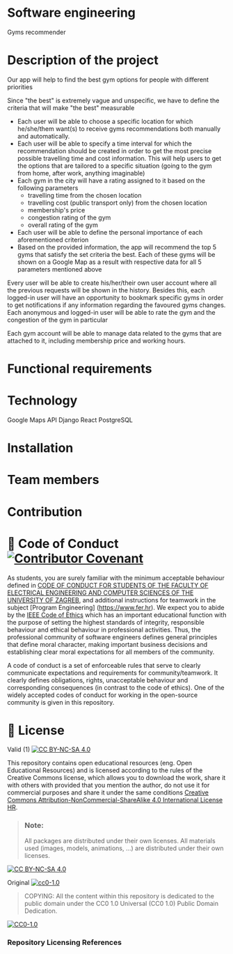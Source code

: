 # Software engineering
Gyms recommender

# Description of the project
Our app will help to find the best gym options for people with different priorities

Since "the best" is extremely vague and unspecific, we have to define the criteria that will make "the best" measurable
- Each user will be able to choose a specific location for which he/she/them want(s) to receive gyms recommendations both manually and automatically. 
- Each user will be able to specify a time interval for which the recommendation should be created in order to get the most precise possible travelling time and cost information. This will help users to get the options that are tailored to a specific situation (going to the gym from home, after work, anything imaginable)
- Each gym in the city will have a rating assigned to it based on the following parameters 
  - travelling time from the chosen location
  - travelling cost (public transport only) from the chosen location
  - membership's price
  - congestion rating of the gym
  - overall rating of the gym
- Each user will be able to define the personal importance of each aforementioned criterion
- Based on the provided information, the app will recommend the top 5 gyms that satisfy the set criteria the best. Each of these gyms will be shown on a Google Map as a result with respective data for all 5 parameters mentioned above

Every user will be able to create his/her/their own user account where all the previous requests will be shown in the history. Besides this, each logged-in user will have an opportunity to bookmark specific gyms in order to get notifications if any information regarding the favoured gyms changes.
Each anonymous and logged-in user will be able to rate the gym and the congestion of the gym in particular

Each gym account will be able to manage data related to the gyms that are attached to it, including membership price and working hours.


# Functional requirements


# Technology
Google Maps API
Django
React
PostgreSQL

# Installation
# Team members 


# Contribution




# 📝 Code of Conduct [![Contributor Covenant](https://img.shields.io/badge/Contributor%20Covenant-2.1-4baaaa.svg)](CODE_OF_CONDUCT.md)
As students, you are surely familiar with the minimum acceptable behaviour defined in [CODE OF CONDUCT FOR STUDENTS OF THE FACULTY OF ELECTRICAL ENGINEERING AND COMPUTER SCIENCES OF THE UNIVERSITY OF ZAGREB](https://www.fer.hr/_download/repository/Kodeks_ponasanja_studenata_FER-a_procisceni_tekst_2016%5B1%5D.pdf), and additional instructions for teamwork in the subject [Program Engineering] (https://www.fer.hr).
We expect you to abide by the [IEEE Code of Ethics](https://www.ieee.org/about/corporate/governance/p7-8.html) which has an important educational function with the purpose of setting the highest standards of integrity, responsible behaviour and ethical behaviour in professional activities. Thus, the professional community of software engineers defines general principles that define moral character, making important business decisions and establishing clear moral expectations for all members of the community.

A code of conduct is a set of enforceable rules that serve to clearly communicate expectations and requirements for community/teamwork. It clearly defines obligations, rights, unacceptable behaviour and corresponding consequences (in contrast to the code of ethics). One of the widely accepted codes of conduct for working in the open-source community is given in this repository.

# 📝 License
Valid (1)
[![CC BY-NC-SA 4.0][cc-by-nc-sa-shield]][cc-by-nc-sa]

This repository contains open educational resources (eng. Open Educational Resources) and is licensed according to the rules of the Creative Commons license, which allows you to download the work, share it with others with
provided that you mention the author, do not use it for commercial purposes and share it under the same conditions [Creative Commons Attribution-NonCommercial-ShareAlike 4.0 International License HR][cc-by-nc-sa].
>
> ### Note:
>
> All packages are distributed under their own licenses.
> All materials used (images, models, animations, ...) are distributed under their own licenses.

[![CC BY-NC-SA 4.0][cc-by-nc-sa-image]][cc-by-nc-sa]

[cc-by-nc-sa]: https://creativecommons.org/licenses/by-nc/4.0/deed.hr
[cc-by-nc-sa-image]: https://licensebuttons.net/l/by-nc-sa/4.0/88x31.png
[cc-by-nc-sa-shield]: https://img.shields.io/badge/License-CC%20BY--NC--SA%204.0-lightgrey.svg

Original [![cc0-1.0][cc0-1.0-shield]][cc0-1.0]
>
>COPYING: All the content within this repository is dedicated to the public domain under the CC0 1.0 Universal (CC0 1.0) Public Domain Dedication.
>
[![CC0-1.0][cc0-1.0-image]][cc0-1.0]

[cc0-1.0]: https://creativecommons.org/licenses/by/1.0/deed.en
[cc0-1.0-image]: https://licensebuttons.net/l/by/1.0/88x31.png
[cc0-1.0-shield]: https://img.shields.io/badge/License-CC0--1.0-lightgrey.svg

### Repository Licensing References
